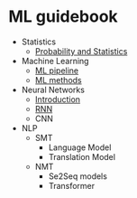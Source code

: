 # ML guidebook

* Statistics
	* [Probability and Statistics](sections/statistics/statistics.ipynb)
* Machine Learning
	* [ML pipeline](sections/ML_methods/Machine_Learning_Pipeline.ipynb)
	* [ML methods](sections/ML_methods/Machine_Learning_Models.ipynb)
* Neural Networks
	* [Introduction](sections/neural_network/neural_network.ipynb)
	* [RNN](sections/neural_network/RNN.ipynb)
	* CNN
* NLP
	* SMT
		* Language Model
		* Translation Model
	* NMT
		* Se2Seq models
		* Transformer

